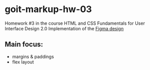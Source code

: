 # goit-markup-hw-03
Homework #3 in the course HTML and CSS Fundamentals for User Interface Design 2.0
Implementation of the [Figma design](https://www.figma.com/file/Kr5Q4EVrEAqpOWko4QeEJb/Web-Studio-(Version-4.0)?type=design&node-id=296708-626&t=xehgKGCXNQoohzws-0)

## Main focus: 
 * margins & paddings
 * flex layout
